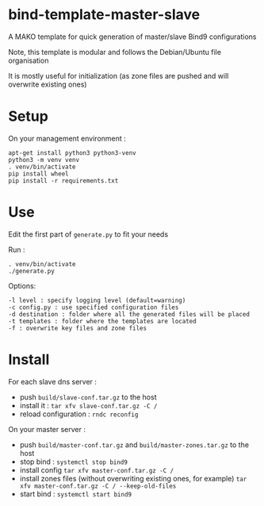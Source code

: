 # bind-template-master-slave

A MAKO template for quick generation of master/slave Bind9 configurations

Note, this template is modular and follows the Debian/Ubuntu file organisation

It is mostly useful for initialization (as zone files are pushed and will overwrite existing ones)

# Setup

On your management environment :

    apt-get install python3 python3-venv
    python3 -m venv venv
    . venv/bin/activate
    pip install wheel
    pip install -r requirements.txt

# Use

Edit the first part of `generate.py` to fit your needs

Run :

    . venv/bin/activate
    ./generate.py

Options:

    -l level : specify logging level (default=warning)
    -c config.py : use specified configuration files
    -d destination : folder where all the generated files will be placed
    -t templates : folder where the templates are located
    -f : overwrite key files and zone files

# Install

For each slave dns server :

- push `build/slave-conf.tar.gz` to the host
- install it : `tar xfv slave-conf.tar.gz -C /`
- reload configuration : `rndc reconfig`

On your master server :

- push `build/master-conf.tar.gz` and `build/master-zones.tar.gz` to the host
- stop bind : `systemctl stop bind9`
- install config `tar xfv master-conf.tar.gz -C /`
- install zones files (without overwriting existing ones, for example) `tar xfv master-conf.tar.gz -C / --keep-old-files`
- start bind : `systemctl start bind9`
